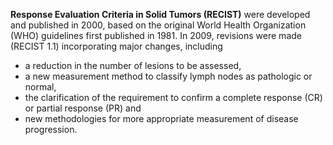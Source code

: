 **Response Evaluation Criteria in Solid Tumors (RECIST)** were developed and published in 2000, based on the original World Health Organization (WHO) guidelines first published in 1981. In 2009, revisions were made (RECIST 1.1) incorporating major changes, including 

* a reduction in the number of lesions to be assessed, 
* a new measurement method to classify lymph nodes as pathologic or normal, 
* the clarification of the requirement to confirm a complete response (CR) or partial response (PR) and 
* new methodologies for more appropriate measurement of disease progression.

